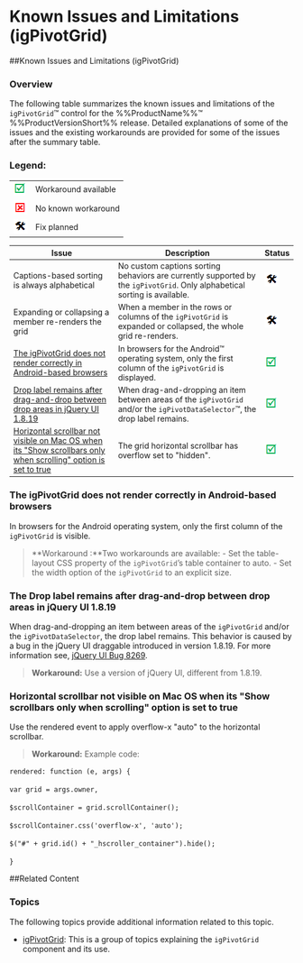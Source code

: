 ﻿<!--
|metadata|
{
    "fileName": "igpivotgrid-known-issues-and-limitations",
    "controlName": "igPivotGrid",
    "tags": ["Grids","Known Issues"]
}
|metadata|
-->

# Known Issues and Limitations (igPivotGrid)

##Known Issues and Limitations (igPivotGrid)

### Overview

The following table summarizes the known issues and limitations of the `igPivotGrid`™ control for the %%ProductName%%™ %%ProductVersionShort%% release. Detailed explanations of some of the issues and the existing workarounds are provided for some of the issues after the summary table.

### Legend:

<table class="table">
    <tbody>
        <tr>
            <td><img src="../../images/images/positive.png" alt="" class="img-responsive"></td>
            <td>Workaround available</td>
        </tr>
        <tr>
            <td><img src="../../images/images/negative.png" alt="" class="img-responsive"></td>
            <td>No known workaround</td>
        </tr>
        <tr>
            <td><img src="../../images/images/plannedFix.png" alt="" class="img-responsive"></td>
            <td>Fix planned</td>
        </tr>
    </tbody>
</table>


Issue| Description| Status
---|---|---
Captions-based sorting is always alphabetical|No custom captions sorting behaviors are currently supported by the `igPivotGrid`. Only alphabetical sorting is available.| ![](../../images/images/plannedFix.png)
Expanding or collapsing a member re-renders the grid| When a member in the rows or columns of the `igPivotGrid` is expanded or collapsed, the whole grid re-renders.|![](../../images/images/plannedFix.png)
[The igPivotGrid does not render correctly in Android-based browsers](#render-issue-android)|In browsers for the Android™ operating system, only the first column of the `igPivotGrid` is displayed. |![](../../images/images/positive.png)
[Drop label remains after drag-and-drop between drop areas in jQuery UI 1.8.19](#drop-label-remains)|When drag-and-dropping an item between areas of the `igPivotGrid` and/or the `igPivotDataSelector`™, the drop label remains.|![](../../images/images/positive.png)
[Horizontal scrollbar not visible on Mac OS when its "Show scrollbars only when scrolling" option is set to true](#horizontal-scrolbar-invisible)|The grid horizontal scrollbar has overflow set to "hidden".|![](../../images/images/positive.png)

### <a id="render-issue-android"></a>The igPivotGrid does not render correctly in Android-based browsers

In browsers for the Android operating system, only the first column of the `igPivotGrid` is visible.

>**Workaround :**Two workarounds are available:
	-   Set the table-layout CSS property of the `igPivotGrid`’s table container to auto.
	-   Set the width option of the `igPivotGrid` to an explicit size.

### <a id="drop-label-remains"></a>The Drop label remains after drag-and-drop between drop areas in jQuery UI 1.8.19

When drag-and-dropping an item between areas of the `igPivotGrid` and/or the `igPivotDataSelector`, the drop label remains. This behavior is caused by a bug in the jQuery UI draggable introduced in version 1.8.19. For more information see, [jQuery UI Bug 8269](http://bugs.jqueryui.com/ticket/8269).

>**Workaround:** Use a version of jQuery UI, different from 1.8.19.

 
### <a id="horizontal-scrolbar-invisible"></a>Horizontal scrollbar not visible on Mac OS when its "Show scrollbars only when scrolling" option is set to true

Use the rendered event to apply overflow-x "auto" to the horizontal scrollbar.

>**Workaround:** Example code:

```
rendered: function (e, args) {

var grid = args.owner,

$scrollContainer = grid.scrollContainer();

$scrollContainer.css('overflow-x', 'auto');

$("#" + grid.id() + "_hscroller_container").hide();

}
```

##Related Content

### Topics

The following topics provide additional information related to this topic.

- [igPivotGrid](igPivotGrid.html): This is a group of topics explaining the `igPivotGrid` component and its use.





 

 


